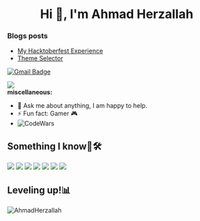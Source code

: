 <h1 align="center">Hi 👋, I'm Ahmad Herzallah</h1>

### Blogs posts
<!-- BLOG-POST-LIST:START -->
- [My Hacktoberfest Experience](https://dev.to/ahmadherzallah/my-hacktoberfest-experience-1e50)
- [Theme Selector](https://dev.to/ahmadherzallah/theme-selector-594p)
<!-- BLOG-POST-LIST:END -->


 [![Gmail Badge](https://img.shields.io/badge/-ahmad.ehabherzallah@gmail.com-c14438?style=flat-square&logo=Gmail&logoColor=white&link=mailto:ahmedpalhr0595@gmail.com)](mailto:ahmad.ehabherzallah@gmail.com)

![](https://visitor-badge.glitch.me/badge?page_id=AhmadHerzallah.AhmadHerzallah)
<br />
**miscellaneous:**

- 💬 Ask me about anything, I am happy to help.
- ⚡ Fun fact: Gamer 🎮
- ![CodeWars](https://www.codewars.com/users/ahmd/badges/micro)

## Something I know🤔🛠️
![](https://img.shields.io/badge/:-Linux-informational?style=flat&logo=linux&logoColor=white&color=FCC624)
![](https://img.shields.io/badge/:-Windows-informational?style=flat&logo=windows&logoColor=white&color=blue)
![](https://img.shields.io/badge/:-GitHub-informational?style=flat&logo=github&logoColor=white&color=181717)
![](https://img.shields.io/badge/:-Git-informational?style=flat&logo=git&logoColor=white&color=F05032)
![](https://img.shields.io/badge/Editor-Visual%20Studio%20Code-blue.svg?logo=visual-studio-code)
![](https://badgen.net/badge/icon/visualstudio?icon=visualstudio&label)
![](https://img.shields.io/badge/:-Python-informational?style=flat&logo=python&logoColor=white&color=3776AB)

## Leveling up!📊
<img src="https://github-readme-stats.vercel.app/api?username=AhmadHerzallah&show_icons=true&theme=gotham" alt="AhmadHerzallah">
